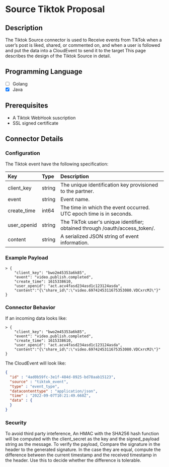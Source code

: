# Source Tiktok Proposal

## Description

The Tiktok Source connector is used to Receive events from TikTok when a user’s post is liked, shared, or commented on, and when a user is followed and put the data into a CloudEvent to send it to the target
This page describes the design of the Tiktok Source in detail.

## Programming Language

-[ ] Golang
-[x] Java

## Prerequisites

- A Tiktok WebHook suscription
- SSL signed certificate

## Connector Details

### Configuration

The Tiktok event have the following specification:

| Key               | Type     | Description                                                                  |
| :---------------- | :------- | :----------------------------------------------------------------------------|
| client_key        | string   | The unique identification key provisioned to the partner.                    |
| event             | string   | Event name.                                                                  |
| create_time       | int64    | The time in which the event occurred. UTC epoch time is in seconds.          |
| user_openid       | string   | The TikTok user's unique identifier; obtained through /oauth/access_token/.  |
| content           | string   | A serialized JSON string of event information.                               |


### Example Payload

```
> {
    "client_key": "bwo2m45353a6k85",
    "event": "video.publish.completed",
    "create_time": 1615338610,
    "user_openid": "act.acv4fasd234asd1c123124asda",
    "content":"{\"share_id\":\"video.6974245311675353080.VDCxrcMJ\"}"
}
```

### Connector Behavior


If an incoming data looks like:

```text
> {
    "client_key": "bwo2m45353a6k85",
    "event": "video.publish.completed",
    "create_time": 1615338610,
    "user_openid": "act.acv4fasd234asd1c123124asda",
    "content":"{\"share_id\":\"video.6974245311675353080.VDCxrcMJ\"}"
}
```
The CloudEvent will look like:

```JSON
{
  "id" : "4ad0b59fc-3e1f-484d-8925-bd78aab15123",
  "source" : "tiktok_event",
  "type" : "event_type",
  "datacontenttype" : "application/json",
  "time" : "2022-09-07T10:21:49.668Z",
  "data" : {
  }
}
```
### Security

To avoid third party inteference, An HMAC with the SHA256 hash function will be computed with the client_secret as the key and the signed_payload string as the message.
To verify the payload, Compare the signature in the header to the generated signature. In the case they are equal, compute the difference between the current timestamp and the received timestamp in the header. Use this to decide whether the difference is tolerable.


